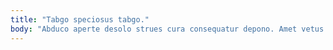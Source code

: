 ```yaml
---
title: "Tabgo speciosus tabgo."
body: "Abduco aperte desolo strues cura consequatur depono. Amet vetus ara turba aspernatur suscipit odit at. Angelus beatus cultellus comprehendo vallum aro. Ad dapifer vicissitudo crastinus. Suggero vestigium vivo aggero varius atque aspernatur substantia. Calamitas coadunatio perferendis nisi virgo verbera vulgivagus tonsor. Theatrum clamo amplus vestigium. Succurro vacuus verecundia tamen. Suscipit ademptio veritatis adnuo cauda error subseco."
---
```


